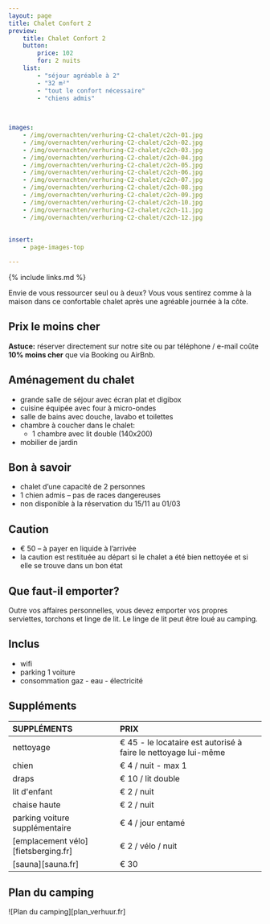 ```yaml
---
layout: page
title: Chalet Confort 2 
preview: 
    title: Chalet Confort 2
    button:
        price: 102
        for: 2 nuits
    list:
        - "séjour agréable à 2"
        - "32 m²"
        - "tout le confort nécessaire"
        - "chiens admis"
       
       

images:
    - /img/overnachten/verhuring-C2-chalet/c2ch-01.jpg
    - /img/overnachten/verhuring-C2-chalet/c2ch-02.jpg
    - /img/overnachten/verhuring-C2-chalet/c2ch-03.jpg
    - /img/overnachten/verhuring-C2-chalet/c2ch-04.jpg
    - /img/overnachten/verhuring-C2-chalet/c2ch-05.jpg
    - /img/overnachten/verhuring-C2-chalet/c2ch-06.jpg
    - /img/overnachten/verhuring-C2-chalet/c2ch-07.jpg
    - /img/overnachten/verhuring-C2-chalet/c2ch-08.jpg
    - /img/overnachten/verhuring-C2-chalet/c2ch-09.jpg
    - /img/overnachten/verhuring-C2-chalet/c2ch-10.jpg
    - /img/overnachten/verhuring-C2-chalet/c2ch-11.jpg
    - /img/overnachten/verhuring-C2-chalet/c2ch-12.jpg
    
    
insert:
    - page-images-top

---
```


{% include links.md %}

Envie de vous ressourcer seul ou à deux? Vous vous sentirez comme à la maison dans ce confortable chalet après une agréable journée à la côte.

## Prix le moins cher
**Astuce:** réserver directement sur notre site ou par téléphone / e-mail coûte **10% moins cher** que via Booking ou AirBnb.

## Aménagement du chalet

- grande salle de séjour avec écran plat et digibox
- cuisine équipée avec four à micro-ondes
- salle de bains avec douche, lavabo et toilettes
- chambre à coucher dans le chalet:
    - 1 chambre avec lit double (140x200)
- mobilier de jardin
    
## Bon à savoir

- chalet d’une capacité de 2 personnes
- 1 chien admis – pas de races dangereuses
- non disponible à la réservation du 15/11 au 01/03

## Caution

- € 50 – à payer en liquide à l’arrivée
- la caution est restituée au départ si le chalet a été bien nettoyée et si elle se trouve dans un bon état

## Que faut-il emporter?
Outre vos affaires personnelles, vous devez emporter vos propres serviettes, torchons et linge de lit.
Le linge de lit peut être loué au camping.

## Inclus
- wifi
- parking 1 voiture
- consommation gaz - eau - électricité 

## Suppléments

SUPPLÉMENTS               | PRIX
:-------------------|:-----------|
nettoyage           | € 45 - le locataire est autorisé à faire le nettoyage lui-même
chien               | € 4 / nuit - max 1
draps               | € 10 / lit double
lit d'enfant        | € 2 / nuit
chaise haute        | € 2 / nuit
parking voiture supplémentaire  | € 4 / jour entamé
[emplacement vélo][fietsberging.fr]| € 2 / vélo / nuit
[sauna][sauna.fr]   | € 30


## Plan du camping

![Plan du camping][plan_verhuur.fr]
